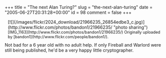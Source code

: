 +++
title = "The next Alan Turing?"
slug = "the-next-alan-turing"
date = "2005-06-27T20:31:28+00:00"
id = 98
comment = false
+++

<div style="clear: both" />
<div style="float: right; margin-left: 10px; margin-bottom: 10px">[![](/images/flickr/2024_download/21966235_26854edbe3_c.jpg)](http://www.flickr.com/photos/bandon1/21966235/ "photo sharing")
<span style="font-size: 0.9em; margin-top: 0px">  [IMG_1163](http://www.flickr.com/photos/bandon1/21966235/)
Originally uploaded by [bandon1](http://www.flickr.com/people/bandon1/). </span></div>
Not bad for a 6 year old with no adult help. If only Fireball and Warlord were still being published, he'd be a very happy little cryptographer.

<div style="clear: both; padding-bottom: 0.25em" />
